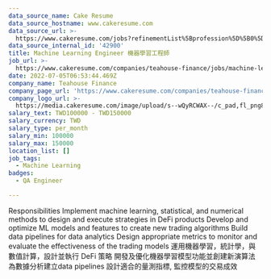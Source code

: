 ```yaml
---
data_source_name: Cake Resume
data_source_hostname: www.cakeresume.com
data_source_url: >-
  https://www.cakeresume.com/jobs?refinementList%5Bprofession%5D%5B0%5D=engineering_qa-engineer&refinementList%5Bsalary_type%5D=per_month&refinementList%5Bsalary_currency%5D=TWD&range%5Bsalary_range%5D%5Bmax%5D=600000
data_source_internal_id: '42900'
title: Machine Learning Engineer 機器學習工程師
job_url: >-
  https://www.cakeresume.com/companies/teahouse-finance/jobs/machine-learning-engineer-dd7d90
date: 2022-07-05T06:53:44.469Z
company_name: Teahouse Finance
company_page_url: 'https://www.cakeresume.com/companies/teahouse-finance'
company_logo_url: >-
  https://media.cakeresume.com/image/upload/s--wQyRCWAX--/c_pad,fl_png8,h_200,w_200/v1639039615/ygbbgridez1kd3fukokl.png
salary_text: TWD100000 - TWD150000
salary_currency: TWD
salary_type: per_month
salary_min: 100000
salary_max: 150000
location_list: []
job_tags:
  - Machine Learning
badges:
  - QA Engineer

---
```


Responsibilities Implement machine learning, statistical, and numerical methods to design and execute strategies in DeFi products Develop and optimize ML models and features to create new trading algorithms Build data pipelines for data analytics Design appropriate metrics to monitor and evaluate the effectiveness of the trading models 運用機器學習，統計學，與數值計算，設計並執行 DeFi 策略 開發及優化機器學習模型功能並創建新演算法 為數據分析建立data pipelines 設計適合的量測指標, 監控模型的交易成效